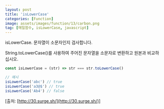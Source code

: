 ```yaml
---
layout: post
title: 'isLowerCase'
categories: [Function]
image: assets/images/function/13/carbon.png
tag: [매일함수, isLowerCase, javascript]
---
```


isLowerCase. 문자열이 소문자인지 검사합니다.

String.toLowerCase()를 사용하여 주어진 문자열을 소문자로 변환하고 원본과 비교하십시오.

```javascript
const isLowerCase = (str) => str === str.toLowerCase()

// 예시
isLowerCase('abc') // true
isLowerCase('a3@$') // true
isLowerCase('Ab4') // false
```

[출처: [http://30.surge.sh/](http://30.surge.sh/)]
